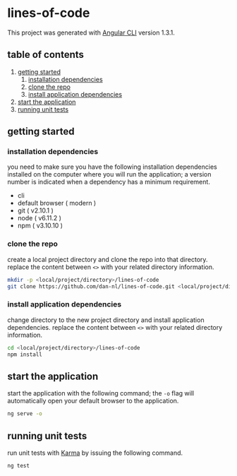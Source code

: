 # lines-of-code

This project was generated with [Angular CLI](https://github.com/angular/angular-cli) version 1.3.1.


## table of contents
1. [getting started](#getting-started)
    1. [installation dependencies](#installation-dependencies)
    1. [clone the repo](#clone-the-repo)
    1. [install application dependencies](#install-application-dependencies)
1. [start the application](#start-the-application)
1. [running unit tests](#running-unit-tests)


## getting started
### installation dependencies
you need to make sure you have the following installation dependencies installed on the computer where you will run the application; a version number is indicated when a dependency has a minimum requirement.

* cli
* default browser ( modern )
* git ( v2.10.1 )
* node ( v6.11.2 )
* npm ( v3.10.10 )


### clone the repo
create a local project directory and clone the repo into that directory. replace the content between `<>` with your related directory information.
``` sh
mkdir -p <local/project/directory>/lines-of-code
git clone https://github.com/dan-nl/lines-of-code.git <local/project/directory>
```


### install application dependencies
change directory to the new project directory and install application dependencies. replace the content between `<>` with your related directory information.
``` sh
cd <local/project/directory>/lines-of-code
npm install
```


## start the application
start the application with the following command; the `-o` flag will automatically open your default browser to the application.
``` sh
ng serve -o
```


## running unit tests
run unit tests with [Karma](https://karma-runner.github.io) by issuing the following command.
```sh
ng test
```
